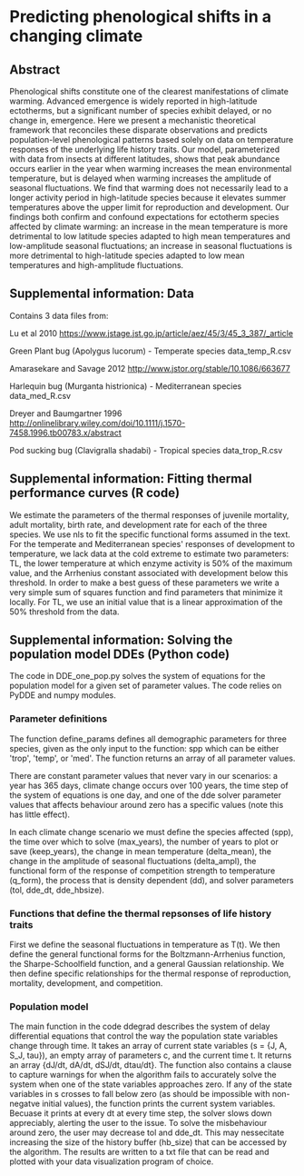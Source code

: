 # Predicting phenological shifts in a changing climate

## Abstract
Phenological shifts constitute one of the clearest manifestations of climate warming.  Advanced emergence is widely reported in high-latitude ectotherms, but a significant number of species exhibit delayed, or no change in, emergence.  Here we present a mechanistic theoretical framework that reconciles these disparate observations and predicts population-level phenological patterns based solely on data on temperature responses of the underlying life history traits.  Our model, parameterized with data from insects at different latitudes, shows that peak abundance occurs earlier in the year when warming increases the mean environmental temperature, but is delayed when warming increases the amplitude of seasonal fluctuations.  We find that warming does not necessarily lead to a longer activity period in high-latitude species because it elevates summer temperatures above the upper limit for reproduction and development.  Our findings both confirm and confound expectations for ectotherm species affected by climate warming: an increase in the mean temperature is more detrimental to low latitude species adapted to high mean temperatures and low-amplitude seasonal fluctuations; an increase in seasonal fluctuations is more detrimental to high-latitude species adapted to low mean temperatures and high-amplitude fluctuations. 

## Supplemental information: Data

Contains 3 data files from:

Lu et al 2010 https://www.jstage.jst.go.jp/article/aez/45/3/45_3_387/_article

Green Plant bug (Apolygus lucorum) - Temperate species
data_temp_R.csv

Amarasekare and Savage 2012 http://www.jstor.org/stable/10.1086/663677

Harlequin bug (Murganta histrionica) - Mediterranean species
data_med_R.csv

Dreyer and Baumgartner 1996 http://onlinelibrary.wiley.com/doi/10.1111/j.1570-7458.1996.tb00783.x/abstract

Pod sucking bug (Clavigralla shadabi) - Tropical species
data_trop_R.csv

## Supplemental information: Fitting thermal performance curves (R code)

We estimate the parameters of the thermal responses of juvenile mortality, adult mortality, birth rate, and development rate for each of the three species. We use nls to fit the specific functional forms assumed in the text. For the temperate and Mediterranean species' responses of development to temperature, we lack data at the cold extreme to estimate two parameters: TL, the lower temperature at which enzyme activity is 50% of the maximum value, and the Arrhenius constant associated with development below this threshold. In order to make a best guess of these parameters we write a very simple sum of squares function and find parameters that minimize it locally. For TL, we use an initial value that is a linear approximation of the 50% threshold from the data.

## Supplemental information: Solving the population model DDEs (Python code)

The code in DDE_one_pop.py solves the system of equations for the population model for a given set of parameter values. 
The code relies on PyDDE and numpy modules. 

### Parameter definitions

The function define_params defines all demographic parameters for three species, given as the only input to the function: spp which can be either 'trop', 'temp', or 'med'. The function returns an array of all parameter values.

There are constant parameter values that never vary in our scenarios: a year has 365 days, climate change occurs over 100 years, the time step of the system of equations is one day, and one of the dde solver parameter values that affects behaviour around zero has a specific values (note this has little effect).

In each climate change scenario we must define the species affected (spp), the time over which to solve (max_years), the number of years to plot or save (keep_years), the change in mean temperature (delta_mean), the change in the amplitude of seasonal fluctuations (delta_ampl), the functional form of the response of competition strength to temperature (q_form), the process that is density dependent (dd), and solver parameters (tol, dde_dt, dde_hbsize).

### Functions that define the thermal repsonses of life history traits

First we define the seasonal fluctuations in temperature as T(t). We then define the general functional forms for the Boltzmann-Arrhenius function, the Sharpe-Schoolfield function, and a general Gaussian relationship. We then define specific relationships for the thermal response of reproduction, mortality, development, and competition.

### Population model

The main function in the code ddegrad describes the system of delay differential equations that control the way the population state variables change through time. It takes an array of current state variables (s = {J, A, S_J, tau}), an empty array of parameters c, and the current time t. It returns an array {dJ/dt, dA/dt, dSJ/dt, dtau/dt}. The function also contains a clause to capture warnings for when the algorithm fails to accurately solve the system when one of the state variables approaches zero. If any of the state variables in s crosses to fall below zero (as should be impossible with non-negatve initial values), the function prints the current system variables. Becuase it prints at every dt at every time step, the solver slows down appreciably, alerting the user to the issue. To solve the misbehaviour around zero, the user may decrease tol and dde_dt. This may nessecitate increasing the size of the history buffer (hb_size) that can be accessed by the algorithm. The results are written to a txt file that can be read and plotted with your data visualization program of choice.



